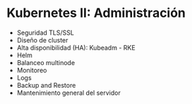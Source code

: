 # Kubernetes II: Administración


- Seguridad TLS/SSL
- Diseño de cluster
- Alta disponibilidad (HA): Kubeadm - RKE
- Helm
- Balanceo multinode
- Monitoreo
- Logs
- Backup and Restore
- Mantenimiento general del servidor
